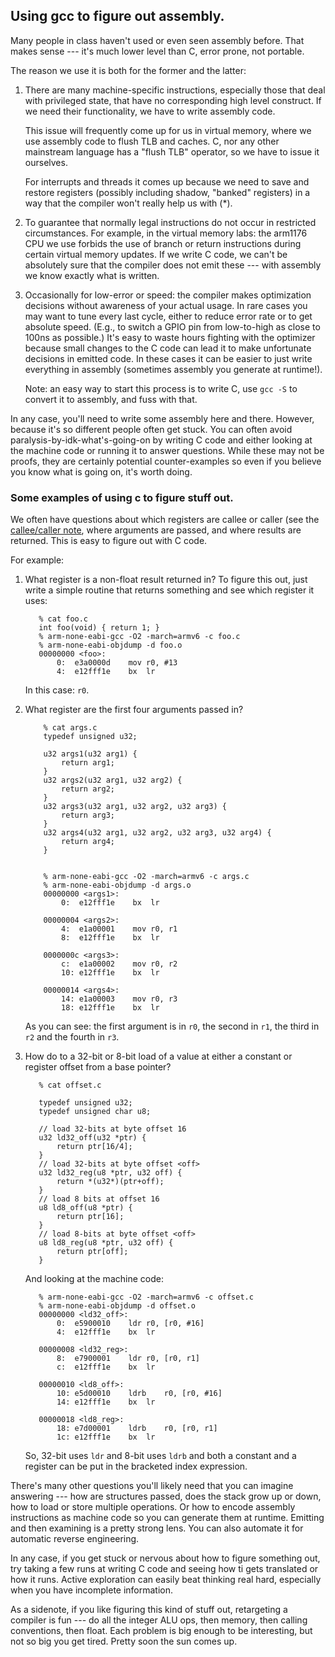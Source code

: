 ## Using gcc to figure out assembly.

Many people in class haven't used or even seen assembly before.   That
makes sense --- it's much lower level than C, error prone, not portable.

The reason we use it is both for the former and the latter:

  1. There are many machine-specific instructions, especially those
     that deal with privileged state, that have no corresponding high
     level construct.     If we need their functionality, we have to
     write assembly code.   

     This issue will frequently come up for us in virtual memory, where
     we use assembly code to flush TLB and caches.  C, nor any other
     mainstream language has a "flush TLB" operator,  so we have to
     issue it ourselves.

     For interrupts and threads it comes up because we need to save and
     restore registers (possibly including shadow, "banked" registers)
     in a way that the compiler won't really help us with (*).

  2. To guarantee that normally legal instructions do not occur in
     restricted circumstances.  For example, in the virtual memory
     labs:  the arm1176 CPU we use forbids the use of branch or return
     instructions during certain virtual memory updates.  If we write C
     code, we can't be absolutely sure that the compiler does not emit
     these --- with assembly we know exactly what is written.

  3. Occasionally for low-error or speed: the compiler 
     makes optimization decisions without awareness of your actual
     usage.  In rare cases you may want to tune every last cycle, either
     to reduce error rate or to get absolute speed.  (E.g., to switch
     a GPIO pin from low-to-high as close to 100ns as possible.)
     It's easy to waste hours fighting with the optimizer because small
     changes to the C code can lead it to make unfortunate decisions
     in emitted code.   In these cases it can be easier to just write
     everything in assembly (sometimes assembly you generate at runtime!).

     Note: an easy way to start this process is to write C, use `gcc -S`
     to convert it to assembly, and fuss with that.

In any case, you'll need to write some assembly here and there.  However,
because it's so different people often get stuck.  You can often avoid
paralysis-by-idk-what's-going-on by writing C code and either looking
at the machine code or running it to answer questions.  While these may
not be proofs, they are certainly potential counter-examples so even if
you believe you know what is going on, it's worth doing.


### Some examples of using c to figure stuff out.

We often have questions about which registers are callee or caller
(see the [callee/caller note](../callee-caller/README.md), where
arguments are passed, and where results are returned.  This is 
easy to figure out with C code.

For example:

 1.  What register is a non-float result returned in?   To figure
     this out, just write a simple routine that returns something and
     see which register it uses:

            % cat foo.c
            int foo(void) { return 1; }
            % arm-none-eabi-gcc -O2 -march=armv6 -c foo.c
            % arm-none-eabi-objdump -d foo.o
            00000000 <foo>:
                0:  e3a0000d    mov r0, #13
                4:  e12fff1e    bx  lr

     In this case: `r0`.

 2. What register are the first four arguments passed in?

            % cat args.c
            typedef unsigned u32;

            u32 args1(u32 arg1) {
                return arg1;
            }
            u32 args2(u32 arg1, u32 arg2) {
                return arg2;
            }
            u32 args3(u32 arg1, u32 arg2, u32 arg3) {
                return arg3;
            }
            u32 args4(u32 arg1, u32 arg2, u32 arg3, u32 arg4) {
                return arg4;
            }


            % arm-none-eabi-gcc -O2 -march=armv6 -c args.c
            % arm-none-eabi-objdump -d args.o
            00000000 <args1>:
                0:  e12fff1e    bx  lr

            00000004 <args2>:
                4:  e1a00001    mov r0, r1
                8:  e12fff1e    bx  lr

            0000000c <args3>:
                c:  e1a00002    mov r0, r2
                10: e12fff1e    bx  lr

            00000014 <args4>:
                14: e1a00003    mov r0, r3
                18: e12fff1e    bx  lr


    As you can see: the first argument is in `r0`, the second in `r1`,
    the third in `r2` and the fourth in `r3`.

  3. How do to a 32-bit or 8-bit load of a value at either a 
     constant or register offset from a base pointer?

            % cat offset.c
        
            typedef unsigned u32;
            typedef unsigned char u8;
            
            // load 32-bits at byte offset 16
            u32 ld32_off(u32 *ptr) {
                return ptr[16/4];
            }
            // load 32-bits at byte offset <off>
            u32 ld32_reg(u8 *ptr, u32 off) {
                return *(u32*)(ptr+off);
            }
            // load 8 bits at offset 16
            u8 ld8_off(u8 *ptr) {
                return ptr[16];
            }
            // load 8-bits at byte offset <off>
            u8 ld8_reg(u8 *ptr, u32 off) {
                return ptr[off];
            }

     And looking at the machine code:

            % arm-none-eabi-gcc -O2 -march=armv6 -c offset.c
            % arm-none-eabi-objdump -d offset.o
            00000000 <ld32_off>:
                0:	e5900010 	ldr	r0, [r0, #16]
                4:	e12fff1e 	bx	lr
            
            00000008 <ld32_reg>:
                8:	e7900001 	ldr	r0, [r0, r1]
                c:	e12fff1e 	bx	lr
            
            00000010 <ld8_off>:
                10:	e5d00010 	ldrb	r0, [r0, #16]
                14:	e12fff1e 	bx	lr
            
            00000018 <ld8_reg>:
                18:	e7d00001 	ldrb	r0, [r0, r1]
                1c:	e12fff1e 	bx	lr


     So, 32-bit uses `ldr` and 8-bit uses `ldrb` and both a constant
     and a register can be put in the bracketed index expression.
    

There's many other questions you'll likely need that you can imagine
answering --- how are structures passed,  does the stack grow up or down,
how to load or store multiple operations.  Or how to encode assembly
instructions as machine code so you can generate them at runtime.
Emitting and then examining is a pretty strong lens.  You can also
automate it for automatic reverse engineering.

In any case, if you get stuck or nervous about how to figure something out,
try taking a few runs at writing C code and seeing how ti gets translated
or how it runs.    Active exploration can easily beat thinking real hard,
especially when you have incomplete information.

As a sidenote, if you like figuring this kind of stuff out, retargeting a
compiler is fun --- do all the integer ALU ops, then memory, then calling
conventions, then float.   Each problem is big enough to be interesting,
but not so big you get tired.  Pretty soon the sun comes up.
